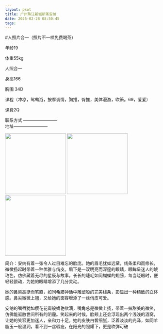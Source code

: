 ```yaml
---
layout: psot
title: 广州珠江新城新茶安纳
date: 2025-02-28 08:50:45
tags:
---
```

#人照片合一（照片不一样免费喝茶）

年龄19

体重55kg

人照合一

身高166

胸围 34D

课程（冲凉，鸳鸯浴，按摩调情，胸推，臀推，美体漫游，吹箫。69，爱爱）

课费2Q

联系方式 ————————  
地址————————

<img src="https://junajax.github.io/TestHexo/images/9.jpg" style="height: 200px;">
<img src="https://junajax.github.io/TestHexo/images/10.jpg" style="height: 200px;">
<img src="https://junajax.github.io/TestHexo/images/11.jpg" style="height: 200px;">

简介：安纳有着一张令人过目难忘的脸庞。她的眉毛犹如远黛，线条柔和而修长，微微扬起时带着一种优雅与俏皮。眉下是一双明亮而深邃的眼睛，眼眸呈迷人的琥珀色，仿佛藏着无尽的星辰与故事，长长的睫毛如同蝴蝶的翅膀，每当眨眼时，便轻轻颤动，为她的眼睛增添了几分灵动。

她的鼻梁高挺而笔直，如同希腊神话中雕塑般的完美线条，彰显出一种精致的立体感。鼻尖微微上翘，又给她的面容增添了一丝俏皮可爱。

安纳的嘴唇犹如樱花花瓣般娇艳欲滴，嘴角总是微微上扬，带着一抹甜美的微笑，仿佛能驱散世间所有的阴霾。笑起来的时候，脸颊上还会浮现出两个浅浅的酒窝，让她的笑容更加迷人，亲和力十足。她的皮肤白皙细腻，泛着淡淡的光泽，如同羊脂玉一般温润，看不到一丝瑕疵，在阳光的照耀下，更是吹弹可破



